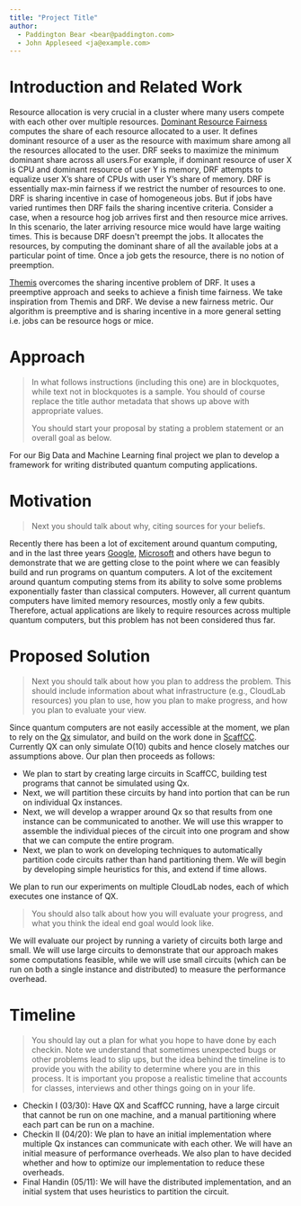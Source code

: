 ```yaml
---
title: "Project Title"
author:
  - Paddington Bear <bear@paddington.com>
  - John Appleseed <ja@example.com>
---
```


# Introduction and Related Work
Resource allocation is very crucial in a cluster where many users compete with each other 
over multiple resources. [Dominant Resource Fairness](http://web.eecs.umich.edu/~mosharaf/Readings/DRF.pdf) computes the share of each resource
allocated to a user. It defines dominant resource of a user as the resource with maximum share among all the resources allocated to the user.
DRF seeks to maximize the minimum dominant share across all users.For example, if dominant resource of user X is CPU and dominant resource of user Y is  memory, DRF attempts to equalize user X’s share of CPUs with user Y’s share of memory. DRF is essentially max-min fairness if we restrict the number of resources to one.
DRF is sharing incentive in case of homogeneous jobs. But if jobs have varied runtimes then DRF fails the sharing incentive criteria. Consider a case, when a resource hog job arrives first and then resource mice arrives. In this scenario, the later arriving resource mice would have large waiting times. This is because DRF doesn't preempt the jobs. It allocates the resources, by computing the dominant share of all the available jobs at a particular point of time. Once a job gets the resource, there is no notion of preemption. 

[Themis](https://cs.nyu.edu/~apanda/classes/sp21/papers/themis.pdf) overcomes the sharing incentive problem of DRF. It uses a preemptive approach and seeks to achieve a finish time fairness. We take inspiration from Themis and DRF. We devise a new fairness metric. Our algorithm is preemptive and is sharing incentive in a more general setting i.e. jobs can be resource hogs or mice.  

# Approach



> In what follows instructions (including this one) are in blockquotes, while
> text not in blockquotes is a sample. You should of course replace the title
> author metadata that shows up above with appropriate values.
>
> You should start your proposal by stating a problem statement or an overall
> goal  as below.

For our Big Data and Machine Learning final project we plan to develop a
framework for writing distributed quantum computing applications.

# Motivation
> Next you should talk about why, citing sources for your beliefs.

Recently there has been a lot of excitement around quantum computing, and in the
last three years [Google](https://www.nature.com/articles/s41586-019-1666-5),
[Microsoft](https://azure.microsoft.com/en-us/solutions/quantum-computing/) and
others have begun to demonstrate that we are getting close to the point where we
can feasibly build and run programs on quantum computers. A lot of the
excitement around quantum computing stems from its ability to solve some
problems exponentially faster than classical computers. However, all current
quantum computers have limited memory resources, mostly only a few qubits.
Therefore, actual applications are likely to require resources across multiple
quantum computers, but this problem has not been considered thus far.

# Proposed Solution
> Next you should talk about how you plan to address the problem. 
> This should include information about what infrastructure (e.g., CloudLab
> resources) you plan to use, how you plan to make progress, and how you plan to
> evaluate your view.

Since quantum computers are not easily accessible at the moment, we plan to
rely on the [Qx](http://qutech.nl/qx-quantum-computer-simulator/) simulator, and
build on the work done in [ScaffCC](https://github.com/epiqc/ScaffCC). Currently
QX can only simulate O(10) qubits and hence closely matches our assumptions
above. Our plan then proceeds as follows:

* We plan to start by creating large circuits in ScaffCC, building test programs
that cannot be simulated using Qx. 
* Next, we will partition these circuits by hand into portion that can be run on
  individual Qx instances. 
* Next, we will develop a wrapper around Qx so that results from one instance
    can be communicated to another. We will use this wrapper to assemble the
    individual pieces of the circuit into one program and show that we can
    compute the entire program.
* Next, we plan to work on developing techniques to automatically partition code
  circuits rather than hand partitioning them. We will begin by developing
  simple heuristics for this, and extend if time allows.

We plan to run our experiments on multiple CloudLab nodes, each of which
executes one instance of QX.

> You should also talk about how you will evaluate your progress, and what you
> think the ideal end goal would look like.

We will evaluate our project by running a variety of circuits both large and
small. We will use large circuits to demonstrate that our approach makes some
computations feasible, while we will use small circuits (which can be run on
both a single instance and distributed) to measure the performance overhead.

# Timeline
> You should lay out a plan for what you hope to have done by each checkin. Note
> we understand that sometimes unexpected bugs or other problems lead to slip
> ups, but the idea behind the timeline is to provide you with the ability to
> determine where you are in this process. It is important you propose a
> realistic timeline that accounts for classes, interviews and other things
> going on in your life.

* Checkin I (03/30): Have QX and ScaffCC running, have a large circuit that
    cannot be run on one machine, and a manual partitioning where each part can
    be run on a machine.
* Checkin II (04/20): We plan to have an initial implementation where multiple
    Qx instances can communicate with each other. We will have an initial
    measure of performance overheads. We also plan to have decided whether and
    how to optimize our implementation to reduce these overheads.
* Final Handin (05/11): We will have the distributed implementation, and an
    initial system that uses heuristics to partition the circuit.


